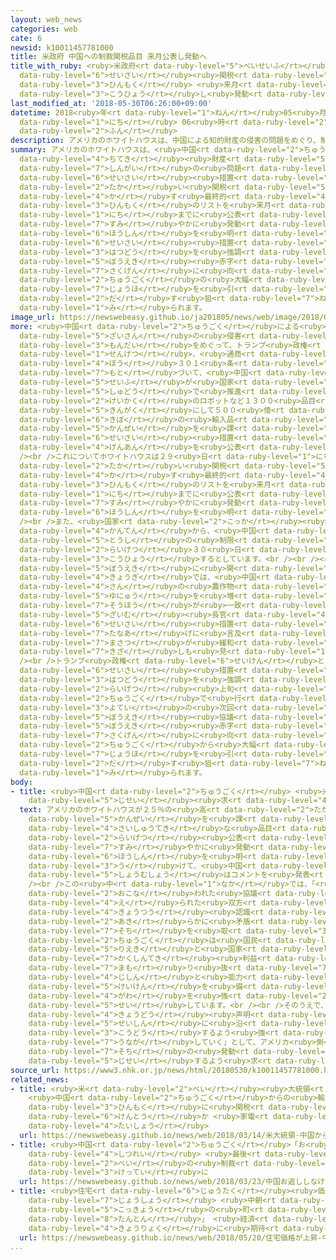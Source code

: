 ```yaml
---
layout: web_news
categories: web
cate: 6
newsid: k10011457781000
title: 米政府 中国への制裁関税品目 来月公表し発動へ
title_with_ruby: <ruby>米政府<rt data-ruby-level="5">べいせいふ</rt></ruby> <ruby>中国<rt data-ruby-level="2">ちゅうごく</rt></ruby>への<ruby>制裁<rt
  data-ruby-level="6">せいさい</rt></ruby><ruby>関税<rt data-ruby-level="5">かんぜい</rt></ruby><ruby>品目<rt
  data-ruby-level="3">ひんもく</rt></ruby> <ruby>来月<rt data-ruby-level="2">らいげつ</rt></ruby><ruby>公表<rt
  data-ruby-level="3">こうひょう</rt></ruby>し<ruby>発動<rt data-ruby-level="3">はつどう</rt></ruby>へ
last_modified_at: '2018-05-30T06:26:00+09:00'
datetime: 2018<ruby>年<rt data-ruby-level="1">ねん</rt></ruby>05<ruby>月<rt data-ruby-level="1">がつ</rt></ruby>30<ruby>日<rt
  data-ruby-level="1">にち</rt></ruby> 06<ruby>時<rt data-ruby-level="2">じ</rt></ruby>26<ruby>分<rt
  data-ruby-level="2">ふん</rt></ruby>
description: アメリカのホワイトハウスは、中国による知的財産の侵害の問題をめぐり、制裁措置として２５％の高い関税を課す最終的な品目のリストを来月１５日までに公表し、速やかに発動する方針を明らかにしました。制裁措置の発動を強調することで、貿易赤字の削減に向けた中国の大幅な譲歩を引き出す狙いもあるものと見られます。
summary: アメリカのホワイトハウスは、<ruby>中国<rt data-ruby-level="2">ちゅうごく</rt></ruby>による<ruby>知的<rt
  data-ruby-level="4">ちてき</rt></ruby><ruby>財産<rt data-ruby-level="5">ざいさん</rt></ruby>の<ruby>侵害<rt
  data-ruby-level="7">しんがい</rt></ruby>の<ruby>問題<rt data-ruby-level="3">もんだい</rt></ruby>をめぐり、<ruby>制裁<rt
  data-ruby-level="6">せいさい</rt></ruby><ruby>措置<rt data-ruby-level="7">そち</rt></ruby>として２５％の<ruby>高<rt
  data-ruby-level="2">たか</rt></ruby>い<ruby>関税<rt data-ruby-level="5">かんぜい</rt></ruby>を<ruby>課<rt
  data-ruby-level="4">か</rt></ruby>す<ruby>最終的<rt data-ruby-level="4">さいしゅうてき</rt></ruby>な<ruby>品目<rt
  data-ruby-level="3">ひんもく</rt></ruby>のリストを<ruby>来月<rt data-ruby-level="2">らいげつ</rt></ruby>１５<ruby>日<rt
  data-ruby-level="1">にち</rt></ruby>までに<ruby>公表<rt data-ruby-level="3">こうひょう</rt></ruby>し、<ruby>速<rt
  data-ruby-level="7">すみ</rt></ruby>やかに<ruby>発動<rt data-ruby-level="3">はつどう</rt></ruby>する<ruby>方針<rt
  data-ruby-level="6">ほうしん</rt></ruby>を<ruby>明<rt data-ruby-level="2">あき</rt></ruby>らかにしました。<ruby>制裁<rt
  data-ruby-level="6">せいさい</rt></ruby><ruby>措置<rt data-ruby-level="7">そち</rt></ruby>の<ruby>発動<rt
  data-ruby-level="3">はつどう</rt></ruby>を<ruby>強調<rt data-ruby-level="3">きょうちょう</rt></ruby>することで、<ruby>貿易<rt
  data-ruby-level="5">ぼうえき</rt></ruby><ruby>赤字<rt data-ruby-level="1">あかじ</rt></ruby>の<ruby>削減<rt
  data-ruby-level="7">さくげん</rt></ruby>に<ruby>向<rt data-ruby-level="3">む</rt></ruby>けた<ruby>中国<rt
  data-ruby-level="2">ちゅうごく</rt></ruby>の<ruby>大幅<rt data-ruby-level="7">おおはば</rt></ruby>な<ruby>譲歩<rt
  data-ruby-level="7">じょうほ</rt></ruby>を<ruby>引<rt data-ruby-level="2">ひ</rt></ruby>き<ruby>出<rt
  data-ruby-level="2">だ</rt></ruby>す<ruby>狙<rt data-ruby-level="7">ねら</rt></ruby>いもあるものと<ruby>見<rt
  data-ruby-level="1">み</rt></ruby>られます。
image_url: https://newswebeasy.github.io/ja201805/news/web/image/2018/05/30/K10011457781_1805300652_1805300654_01_02.jpg
more: <ruby>中国<rt data-ruby-level="2">ちゅうごく</rt></ruby>による<ruby>知的<rt data-ruby-level="4">ちてき</rt></ruby><ruby>財産<rt
  data-ruby-level="5">ざいさん</rt></ruby>の<ruby>侵害<rt data-ruby-level="7">しんがい</rt></ruby>の<ruby>問題<rt
  data-ruby-level="3">もんだい</rt></ruby>をめぐって、トランプ<ruby>政権<rt data-ruby-level="6">せいけん</rt></ruby>は<ruby>先月<rt
  data-ruby-level="1">せんげつ</rt></ruby>、<ruby>通商<rt data-ruby-level="3">つうしょう</rt></ruby><ruby>法<rt
  data-ruby-level="4">ほう</rt></ruby>３０１<ruby>条<rt data-ruby-level="5">じょう</rt></ruby>に<ruby>基<rt
  data-ruby-level="7">もと</rt></ruby>づいて、<ruby>中国<rt data-ruby-level="2">ちゅうごく</rt></ruby><ruby>政府<rt
  data-ruby-level="5">せいふ</rt></ruby>が<ruby>国家<rt data-ruby-level="2">こっか</rt></ruby><ruby>主導<rt
  data-ruby-level="5">しゅどう</rt></ruby>で<ruby>推進<rt data-ruby-level="6">すいしん</rt></ruby>する<ruby>計画<rt
  data-ruby-level="2">けいかく</rt></ruby>のロボットなど１３００<ruby>品目<rt data-ruby-level="3">ひんもく</rt></ruby>、<ruby>金額<rt
  data-ruby-level="5">きんがく</rt></ruby>にして５００<ruby>億<rt data-ruby-level="4">おく</rt></ruby>ドル<ruby>規模<rt
  data-ruby-level="6">きぼ</rt></ruby>の<ruby>輸入品<rt data-ruby-level="5">ゆにゅうひん</rt></ruby>に、２５％の<ruby>関税<rt
  data-ruby-level="5">かんぜい</rt></ruby>を<ruby>課<rt data-ruby-level="4">か</rt></ruby>す<ruby>制裁<rt
  data-ruby-level="6">せいさい</rt></ruby><ruby>措置<rt data-ruby-level="7">そち</rt></ruby>の<ruby>原案<rt
  data-ruby-level="4">げんあん</rt></ruby>を<ruby>公表<rt data-ruby-level="3">こうひょう</rt></ruby>しています。<br
  /><br />これについてホワイトハウスは２９<ruby>日<rt data-ruby-level="1">にち</rt></ruby>、<ruby>高<rt
  data-ruby-level="2">たか</rt></ruby>い<ruby>関税<rt data-ruby-level="5">かんぜい</rt></ruby>を<ruby>課<rt
  data-ruby-level="4">か</rt></ruby>す<ruby>最終的<rt data-ruby-level="4">さいしゅうてき</rt></ruby>な<ruby>品目<rt
  data-ruby-level="3">ひんもく</rt></ruby>のリストを<ruby>来月<rt data-ruby-level="2">らいげつ</rt></ruby>１５<ruby>日<rt
  data-ruby-level="1">にち</rt></ruby>までに<ruby>公表<rt data-ruby-level="3">こうひょう</rt></ruby>し、<ruby>速<rt
  data-ruby-level="7">すみ</rt></ruby>やかに<ruby>発動<rt data-ruby-level="3">はつどう</rt></ruby>する<ruby>方針<rt
  data-ruby-level="6">ほうしん</rt></ruby>を<ruby>明<rt data-ruby-level="2">あき</rt></ruby>らかにしました。<br
  /><br />また、<ruby>国家<rt data-ruby-level="2">こっか</rt></ruby><ruby>安全保障<rt data-ruby-level="6">あんぜんほしょう</rt></ruby>の<ruby>観点<rt
  data-ruby-level="4">かんてん</rt></ruby>から、<ruby>中国<rt data-ruby-level="2">ちゅうごく</rt></ruby>による<ruby>投資<rt
  data-ruby-level="5">とうし</rt></ruby>の<ruby>制限<rt data-ruby-level="5">せいげん</rt></ruby>などについても、<ruby>来月<rt
  data-ruby-level="2">らいげつ</rt></ruby>３０<ruby>日<rt data-ruby-level="1">にち</rt></ruby>までに<ruby>公表<rt
  data-ruby-level="3">こうひょう</rt></ruby>するとしています。<br /><br /><ruby>米中<rt data-ruby-level="2">べいちゅう</rt></ruby>の<ruby>貿易<rt
  data-ruby-level="5">ぼうえき</rt></ruby>に<ruby>関<rt data-ruby-level="4">かん</rt></ruby>する<ruby>協議<rt
  data-ruby-level="4">きょうぎ</rt></ruby>では、<ruby>中国<rt data-ruby-level="2">ちゅうごく</rt></ruby>がアメリカ<ruby>産<rt
  data-ruby-level="4">さん</rt></ruby>の<ruby>農作物<rt data-ruby-level="3">のうさくもつ</rt></ruby>の<ruby>輸入<rt
  data-ruby-level="5">ゆにゅう</rt></ruby>を<ruby>増<rt data-ruby-level="5">ふ</rt></ruby>やすことで<ruby>双方<rt
  data-ruby-level="7">そうほう</rt></ruby>が<ruby>一致<rt data-ruby-level="7">いっち</rt></ruby>し、ムニューシン<ruby>財務<rt
  data-ruby-level="5">ざいむ</rt></ruby><ruby>長官<rt data-ruby-level="4">ちょうかん</rt></ruby>が<ruby>制裁<rt
  data-ruby-level="6">せいさい</rt></ruby><ruby>措置<rt data-ruby-level="7">そち</rt></ruby>の<ruby>棚上<rt
  data-ruby-level="7">たなあ</rt></ruby>げに<ruby>言及<rt data-ruby-level="7">げんきゅう</rt></ruby>するなど<ruby>摩擦<rt
  data-ruby-level="7">まさつ</rt></ruby>が<ruby>緩和<rt data-ruby-level="7">かんわ</rt></ruby>する<ruby>兆<rt
  data-ruby-level="7">きざ</rt></ruby>しも<ruby>見<rt data-ruby-level="1">み</rt></ruby>えていました。<br
  /><br />トランプ<ruby>政権<rt data-ruby-level="6">せいけん</rt></ruby>としては、<ruby>改<rt data-ruby-level="4">あらた</rt></ruby>めて<ruby>制裁<rt
  data-ruby-level="6">せいさい</rt></ruby><ruby>措置<rt data-ruby-level="7">そち</rt></ruby>の<ruby>発動<rt
  data-ruby-level="3">はつどう</rt></ruby>を<ruby>強調<rt data-ruby-level="3">きょうちょう</rt></ruby>することで、<ruby>来月<rt
  data-ruby-level="2">らいげつ</rt></ruby><ruby>上旬<rt data-ruby-level="7">じょうじゅん</rt></ruby>、<ruby>中国<rt
  data-ruby-level="2">ちゅうごく</rt></ruby>で<ruby>行<rt data-ruby-level="2">おこな</rt></ruby>われる<ruby>予定<rt
  data-ruby-level="3">よてい</rt></ruby>の<ruby>次回<rt data-ruby-level="3">じかい</rt></ruby>の<ruby>貿易<rt
  data-ruby-level="5">ぼうえき</rt></ruby><ruby>協議<rt data-ruby-level="4">きょうぎ</rt></ruby>で、<ruby>貿易<rt
  data-ruby-level="5">ぼうえき</rt></ruby><ruby>赤字<rt data-ruby-level="1">あかじ</rt></ruby>の<ruby>削減<rt
  data-ruby-level="7">さくげん</rt></ruby>に<ruby>向<rt data-ruby-level="3">む</rt></ruby>けて<ruby>中国<rt
  data-ruby-level="2">ちゅうごく</rt></ruby>から<ruby>大幅<rt data-ruby-level="7">おおはば</rt></ruby>な<ruby>譲歩<rt
  data-ruby-level="7">じょうほ</rt></ruby>を<ruby>引<rt data-ruby-level="2">ひ</rt></ruby>き<ruby>出<rt
  data-ruby-level="2">だ</rt></ruby>す<ruby>狙<rt data-ruby-level="7">ねら</rt></ruby>いもあるものと<ruby>見<rt
  data-ruby-level="1">み</rt></ruby>られます。
body:
- title: <ruby>中国<rt data-ruby-level="2">ちゅうごく</rt></ruby> <ruby>米<rt data-ruby-level="2">べい</rt></ruby>に<ruby>自制<rt
    data-ruby-level="5">じせい</rt></ruby><ruby>求<rt data-ruby-level="4">もと</rt></ruby>める
  text: アメリカのホワイトハウスが２５％の<ruby>高<rt data-ruby-level="2">たか</rt></ruby>い<ruby>関税<rt
    data-ruby-level="5">かんぜい</rt></ruby>を<ruby>課<rt data-ruby-level="4">か</rt></ruby>す<ruby>最終的<rt
    data-ruby-level="4">さいしゅうてき</rt></ruby>な<ruby>品目<rt data-ruby-level="3">ひんもく</rt></ruby>のリストを<ruby>来月<rt
    data-ruby-level="2">らいげつ</rt></ruby><ruby>公表<rt data-ruby-level="3">こうひょう</rt></ruby>し、<ruby>速<rt
    data-ruby-level="7">すみ</rt></ruby>やかに<ruby>発動<rt data-ruby-level="3">はつどう</rt></ruby>する<ruby>方針<rt
    data-ruby-level="6">ほうしん</rt></ruby>を<ruby>明<rt data-ruby-level="2">あき</rt></ruby>らかにしたことを<ruby>受<rt
    data-ruby-level="3">う</rt></ruby>けて、<ruby>中国<rt data-ruby-level="2">ちゅうごく</rt></ruby><ruby>商務省<rt
    data-ruby-level="5">しょうむしょう</rt></ruby>はコメントを<ruby>発表<rt data-ruby-level="3">はっぴょう</rt></ruby>しました。<br
    /><br />この<ruby>中<rt data-ruby-level="1">なか</rt></ruby>では、「<ruby>先日<rt data-ruby-level="1">せんじつ</rt></ruby>、ワシントンで<ruby>行<rt
    data-ruby-level="2">おこな</rt></ruby>われた<ruby>協議<rt data-ruby-level="4">きょうぎ</rt></ruby>で<ruby>得<rt
    data-ruby-level="4">え</rt></ruby>られた<ruby>双方<rt data-ruby-level="7">そうほう</rt></ruby>の<ruby>共通<rt
    data-ruby-level="4">きょうつう</rt></ruby><ruby>認識<rt data-ruby-level="7">にんしき</rt></ruby>と<ruby>明<rt
    data-ruby-level="2">あき</rt></ruby>らかに<ruby>矛盾<rt data-ruby-level="7">むじゅん</rt></ruby>する。アメリカがどういった<ruby>措置<rt
    data-ruby-level="7">そち</rt></ruby>を<ruby>取<rt data-ruby-level="3">と</rt></ruby>ろうと、<ruby>中国<rt
    data-ruby-level="2">ちゅうごく</rt></ruby>は<ruby>国民<rt data-ruby-level="4">こくみん</rt></ruby>の<ruby>利益<rt
    data-ruby-level="5">りえき</rt></ruby>と<ruby>国家<rt data-ruby-level="2">こっか</rt></ruby>の<ruby>核心的<rt
    data-ruby-level="7">かくしんてき</rt></ruby><ruby>利益<rt data-ruby-level="5">りえき</rt></ruby>を<ruby>守<rt
    data-ruby-level="7">まも</rt></ruby>り<ruby>抜<rt data-ruby-level="7">ぬ</rt></ruby>く<ruby>自信<rt
    data-ruby-level="4">じしん</rt></ruby>と<ruby>能力<rt data-ruby-level="5">のうりょく</rt></ruby>、それに<ruby>経験<rt
    data-ruby-level="5">けいけん</rt></ruby>を<ruby>備<rt data-ruby-level="5">そな</rt></ruby>えている」として、アメリカ<ruby>側<rt
    data-ruby-level="4">がわ</rt></ruby>を<ruby>強<rt data-ruby-level="2">つよ</rt></ruby>くけん<ruby>制<rt
    data-ruby-level="5">せい</rt></ruby>しています。<br /><br />そのうえで、「<ruby>中国<rt data-ruby-level="2">ちゅうごく</rt></ruby>はアメリカが<ruby>共同<rt
    data-ruby-level="4">きょうどう</rt></ruby><ruby>声明<rt data-ruby-level="2">せいめい</rt></ruby>の<ruby>精神<rt
    data-ruby-level="5">せいしん</rt></ruby>に<ruby>沿<rt data-ruby-level="6">そ</rt></ruby>って<ruby>行動<rt
    data-ruby-level="3">こうどう</rt></ruby>するよう<ruby>強<rt data-ruby-level="2">つよ</rt></ruby>く<ruby>促<rt
    data-ruby-level="7">うなが</rt></ruby>していく」として、アメリカ<ruby>側<rt data-ruby-level="4">がわ</rt></ruby>に<ruby>措置<rt
    data-ruby-level="7">そち</rt></ruby>の<ruby>発動<rt data-ruby-level="3">はつどう</rt></ruby>を<ruby>自制<rt
    data-ruby-level="5">じせい</rt></ruby>するよう<ruby>求<rt data-ruby-level="4">もと</rt></ruby>めています。
source_url: https://www3.nhk.or.jp/news/html/20180530/k10011457781000.html
related_news:
- title: <ruby>米<rt data-ruby-level="2">べい</rt></ruby><ruby>大統領<rt data-ruby-level="5">だいとうりょう</rt></ruby>
    <ruby>中国<rt data-ruby-level="2">ちゅうごく</rt></ruby>からの<ruby>輸入品<rt data-ruby-level="5">ゆにゅうひん</rt></ruby>100<ruby>品目<rt
    data-ruby-level="3">ひんもく</rt></ruby>に<ruby>関税<rt data-ruby-level="5">かんぜい</rt></ruby><ruby>検討<rt
    data-ruby-level="6">けんとう</rt></ruby>か <ruby>家電<rt data-ruby-level="2">かでん</rt></ruby>など<ruby>対象<rt
    data-ruby-level="4">たいしょう</rt></ruby>
  url: https://newswebeasy.github.io/news/web/2018/03/14/米大統領-中国からの輸入品100品目に関税検討か-家電など対象
- title: <ruby>中国<rt data-ruby-level="2">ちゅうごく</rt></ruby>「お<ruby>返<rt data-ruby-level="3">かえ</rt></ruby>ししなければ<ruby>失礼<rt
    data-ruby-level="4">しつれい</rt></ruby> <ruby>最後<rt data-ruby-level="4">さいご</rt></ruby>までつきあう」<ruby>米<rt
    data-ruby-level="2">べい</rt></ruby>の<ruby>制裁<rt data-ruby-level="6">せいさい</rt></ruby><ruby>決定<rt
    data-ruby-level="3">けってい</rt></ruby>に
  url: https://newswebeasy.github.io/news/web/2018/03/23/中国お返ししなければ失礼-最後までつきあう米の制裁決定に
- title: <ruby>住宅<rt data-ruby-level="6">じゅうたく</rt></ruby><ruby>価格<rt data-ruby-level="5">かかく</rt></ruby>が<ruby>上昇<rt
    data-ruby-level="7">じょうしょう</rt></ruby> <ruby>中朝<rt data-ruby-level="2">ちゅうちょう</rt></ruby><ruby>国境<rt
    data-ruby-level="5">こっきょう</rt></ruby>の<ruby>町<rt data-ruby-level="1">まち</rt></ruby>「<ruby>丹東<rt
    data-ruby-level="8">たんとん</rt></ruby>」 <ruby>経済<rt data-ruby-level="6">けいざい</rt></ruby><ruby>協力<rt
    data-ruby-level="4">きょうりょく</rt></ruby>に<ruby>期待<rt data-ruby-level="3">きたい</rt></ruby>か
  url: https://newswebeasy.github.io/news/web/2018/05/20/住宅価格が上昇-中朝国境の町丹東-経済協力に期待か
...
```

